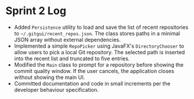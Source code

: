 # Sprint 2 Log

- Added `Persistence` utility to load and save the list of recent repositories to `~/.gitgui/recent_repos.json`. The class stores paths in a minimal JSON array without external dependencies.
- Implemented a simple `RepoPicker` using JavaFX's `DirectoryChooser` to allow users to pick a local Git repository. The selected path is inserted into the recent list and truncated to five entries.
- Modified the `Main` class to prompt for a repository before showing the commit quality window. If the user cancels, the application closes without showing the main UI.
- Committed documentation and code in small increments per the developer behaviour specification.